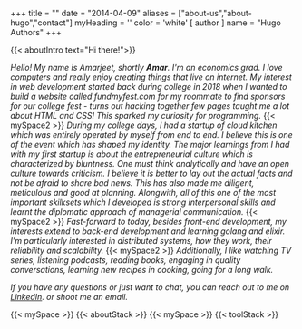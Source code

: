 +++
title = ""
date = "2014-04-09"
aliases = ["about-us","about-hugo","contact"]
myHeading = ''
color = 'white'
[ author ]
  name = "Hugo Authors"
+++


{{< aboutIntro text="Hi there!">}}

  *Hello! My name is Amarjeet, shortly **Amar**. I'm an economics grad. I love computers and*
  *really enjoy creating things that live on internet. My interest in web*
  *development started back during college in 2018 when I wanted to build a website called*
  *fundmyfest.com for my roommate to find sponsors for our college fest - turns*
 *out hacking together few pages taught me a lot about HTML and CSS! This sparked my curiosity for programming.*
 {{< mySpace2 >}}
 *During my college days, I had a startup of cloud kitchen which was entirely operated by myself from end to end. I believe this is one of the event which has shaped my identity.* 
 *The major learnings from I had with my first startup is about the entrepreneurial culture which*
 *is characterized by bluntness. One must think analytically and have an open culture towards* *criticism. I believe it is better to lay out the actual facts and not be afraid to share bad news.*
 *This has also made me diligent, meticulous and good at planning. Alongwith, all of this one of the most important skilksets which I developed is strong interpersonal skills and learnt the diplomatic approach of managerial communication.*
 {{< mySpace2 >}}
 *Fast-forward to today, besides front-end development, my interests extend to back-end development and learning golang and elixir. I’m particularly interested in distributed systems, how they work, their reliability and scalability.*
 {{< mySpace2 >}}
 *Additionally, I like watching TV series, listening podcasts, reading books, engaging in quality conversations, learning new recipes in cooking, going for a long walk.*

*If you have any questions or just want to chat, you can reach out to me on [LinkedIn](https://www.linkedin.com/in/amarayank). or shoot me an email.*

 {{< mySpace >}}
{{< aboutStack >}}
 {{< mySpace >}}
  {{< toolStack >}}


